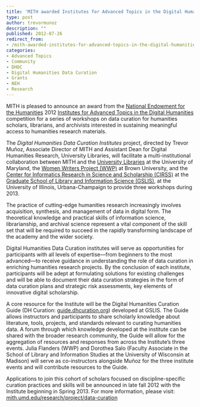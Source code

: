 ```yaml
---
title: 'MITH awarded Institutes for Advanced Topics in the Digital Humanities NEH grant to lead Digital Humanities Data Curation institutes'
type: post
author: trevormunoz
description: ""
published: 2012-07-26
redirect_from: 
- /mith-awarded-institutes-for-advanced-topics-in-the-digital-humanities-neh-grant-to-lead-digital-humanities-data-curation-institutes/
categories:
- Advanced Topics
- Community
- DHDC
- Digital Humanities Data Curation
- Grants
- NEH
- Research
---
```

MITH is pleased to announce an award from the [National Endowment for the Humanities](http://www.neh.gov "National Endowment for the Humanities") 2012 [Institutes for Advanced Topics in the Digital Humanities](http://www.neh.gov/grants/odh/institutes-advanced-topics-in-the-digital-humanities "Institutes for Advanced Topics in Digital Humanities") competition for a series of workshops on data curation for humanities scholars, librarians, and archivists interested in sustaining meaningful access to humanities research materials.

The _Digital Humanities Data Curation Institutes_ project, directed by Trevor Muñoz, Associate Director of MITH and Assistant Dean for Digital Humanities Research, University Libraries, will facilitate a multi-institutional collaboration between MITH and the [University Libraries](http://www.lib.umd.edu/ "University Libraries at UMD") at the University of Maryland, the [Women Writers Project (WWP)](http://www.wwp.brown.edu/ "Women Writers Project") at Brown University, and the [Center for Informatics Research in Science and Scholarship (CIRSS)](http://cirss.lis.illinois.edu/ "CIRSS") at the [Graduate School of Library and Information Science (GSLIS)](http://www.lis.illinois.edu/ "GSLIS"), at the University of Illinois, Urbana-Champaign to provide three workshops during 2013.

The practice of cutting-edge humanities research increasingly involves acquisition, synthesis, and management of data in digital form. The theoretical knowledge and practical skills of information science, librarianship, and archival science represent a vital component of the skill set that will be required to succeed in the rapidly transforming landscape of the academy and the wider society.

Digital Humanities Data Curation institutes will serve as opportunities for participants with all levels of expertise—from beginners to the most advanced—to receive guidance in understanding the role of data curation in enriching humanities research projects. By the conclusion of each institute, participants will be adept at formulating solutions for existing challenges and will be able to document their data curation strategies in the form of data curation plans and strategic risk assessments, key elements of innovative digital scholarship.

A core resource for the Institute will be the Digital Humanities Curation Guide (DH Curation: [guide.dhcuration.org](http://guide.dhcuration.org "DH Curation")) developed at GSLIS. The Guide allows instructors and participants to share scholarly knowledge about literature, tools, projects, and standards relevant to curating humanities data. A forum through which knowledge developed at the institute can be shared with the broader research community, the Guide will allow for the aggregation of resources and responses from across the Institute’s three events. Julia Flanders (WWP) and Dorothea Salo (Faculty Associate in the School of Library and Information Studies at the University of Wisconsin at Madison) will serve as co-instructors alongside Muñoz for the three institute events and will contribute resources to the Guide.

Applications to join this cohort of scholars focused on discipline-specific curation practices and skills will be announced in late fall 2012 with the Institute beginning in Spring 2013. For more information, please visit: [mith.umd.edu/research/project/data-curation](http://mith.umd.edu/research/data-curation/ "MITH Data Curation page")
